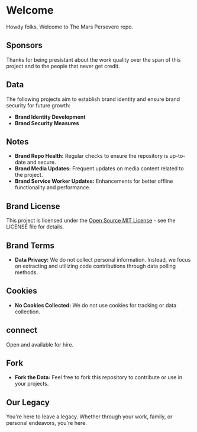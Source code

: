 # Welcome 
Howdy folks, Welcome to The Mars Persevere repo. 

## Sponsors
Thanks for being presistant about the work quality over the span
of this project and to the people that never get credit.

## Data 
The following projects aim to establish brand identity and ensure brand security for future growth:

- **Brand Identity Development**
- **Brand Security Measures**

## Notes
- **Brand Repo Health:** Regular checks to ensure the repository is up-to-date and secure.
- **Brand Media Updates:** Frequent updates on media content related to the project.
- **Brand Service Worker Updates:** Enhancements for better offline functionality and performance.

## Brand License 
This project is licensed under the [Open Source MIT License](LICENSE) - see the LICENSE file for details.

## Brand Terms
- **Data Privacy:** We do not collect personal information. Instead, we focus on extracting and utilizing code contributions through data polling methods.

## Cookies 
- **No Cookies Collected:** We do not use cookies for tracking or data collection.

## connect
Open and available for hire.

## Fork 
- **Fork the Data:** Feel free to fork this repository to contribute or use in your projects.

## Our Legacy
You're here to leave a legacy. Whether through your work, family, or personal endeavors, you're here.
